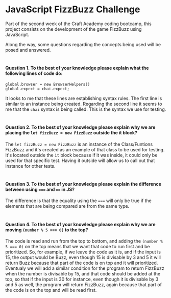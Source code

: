 # JavaScript FizzBuzz Challenge

Part of the second week of the Craft Academy coding bootcamp, this project consists on the development of the game FizzBuzz using JavaScript.

Along the way, some questions regarding the concepts being used will be posed and answered.

#

#### Question 1. To the best of your knowledge please explain what the following lines of code do:
```
global.browser = new BrowserHelpers()
global.expect = chai.expect;
```

It looks to me that these lines are establishing syntax rules. The first line is similar to an instance being created. Regarding the second line it seems to me that the ```chai``` syntax is being called. This is the syntax we use for testing.
#

#### Question 2. To the best of your knowledge please explain why we are placing the ```let fizzBuzz = new FizzBuzz``` outside the it block?

The ```let fizzBuzz = new FizzBuzz``` is an instance of the Class/Funtions FizzBuzz and it's created as an example of that class to be used for testing. It's located outside the ```it``` block because if it was inside, it could only be used for that specific test. Having it outside will allow us to call out that instance for other tests.
#

#### Question 3. To the best of your knowledge please explain the difference between using ```===``` and ```==``` in JS?

The difference is that the equality using the ```===``` will only be true if the elements that are being compared are from the same type.
#

#### Question 4. To the best of your knowledge please explain why we are moving ```(number % 5 === 0)``` to the top?

The code is read and run from the top to bottom, and adding the ```(number % 5 === 0)``` on the top means that we want that code to run first and be prioritized. So, for example, if we leave the code as it is, and if the input is 15, the output would be Buzz, even though 15 is divisable by 3 and 5 it will return Buzz because that part of the code is on top and it will prioritized. Eventualy we will add a similar condition for the program to return FizzBuzz when the number is divisable by 15, and that code should be added at the top, so that if the input is 30 for instance, even though it is divisable by 3 and 5 as well, the program will return FizzBuzz, again because that part of the code is on the top and will be read first.
#

